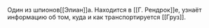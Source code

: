 Один из шпионов[[Элиан]]а. Находится в [[Г. Рендрок]]е, узнаёт информацию об том, куда и как транспортируется [[Груз]].